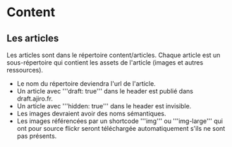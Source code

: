 # Content

## Les articles

Les articles sont dans le répertoire content/articles. Chaque article est un sous-répertoire qui contient les assets de l'article (images et autres ressources).

- Le nom du répertoire deviendra l'url de l'article.
- Un article avec '''draft: true''' dans le header est publié dans draft.ajiro.fr.
- Un article avec '''hidden: true''' dans le header est invisible.
- Les images devraient avoir des noms sémantiques.
- Les images référencées par un shortcode '''img''' ou '''img-large''' qui ont pour source flickr seront téléchargée automatiquement s'ils ne sont pas présents.
